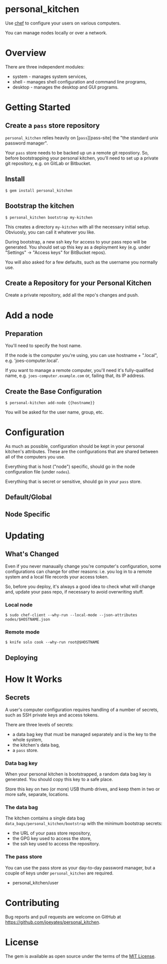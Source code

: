 # personal_kitchen

Use [chef][chef] to configure your users on various computers.

You can manage nodes locally or over a network.

[chef]: https://www.chef.io/

# Overview

There are three independent modules:

* system - manages system services,
* shell - manages shell configuration and command line programs,
* desktop - manages the desktop and GUI programs.

# Getting Started

## Create a `pass` store repository

`personal_kitchen` relies heavily on [`pass`][pass-site] the "the standard
unix password manager".

Your `pass` store needs to be backed up un a remote git repostiory. So, before
bootstrapping your personal kitchen, you'll need to set up a private
git repository, e.g. on GitLab or Bitbucket.

## Install

```shell
$ gem install personal_kitchen
```

## Bootstrap the kitchen

```shell
$ personal_kitchen bootstrap my-kitchen
```

This creates a directory `my-kitchen` with all the necessary initial setup.
Obviuosly, you can call it whatever you like.

During bootstrap, a new ssh key for access to your pass repo will be generated.
You should set up this key as a deployment key (e.g. under "Settings" ->
"Access keys" for BitBucket repos).

You will also asked for a few defaults, such as the username you normally use.

## Create a Repository for your Personal Kitchen

Create a private repository, add all the repo's changes and push.

# Add a node

## Preparation

You'll need to specify the host name.

If the node is the computer you're using, you can use hostname + ".local",
e.g. 'joes-computer.local'.

If you want to manage a remote computer, you'll need it's fully-qualified name,
e.g. `joes-computer.example.com` or, failing that, its IP address.

## Create the Base Configuration

```shell
$ personal-kitchen add-node {{hostname}}
```

You will be asked for the user name, group, etc.

# Configuration

As much as possible, configuration should be kept in your personal kitchen's
attributes. These are the configurations that are shared between all of the
computers you use.

Everything that is host ("node") specific, should go in the node configuration
file (under `nodes`).

Everything that is secret or sensitive, should go in your `pass` store.

## Default/Global


## Node Specific

# Updating

## What's Changed

Even if you never manaually change you're computer's configuration, some
configurations can change for other reasons: i.e. you log in to a remote
system and a local file records your access token.

So, before you deploy, it's always a good idea to check what will change
and, update your pass repo, if necessary to avoid overwriting stuff.

### Local node

```shell
$ sudo chef-client --why-run --local-mode --json-attributes nodes/$HOSTNAME.json
```

### Remote mode

```shell
$ knife solo cook --why-run root@$HOSTNAME
```

## Deploying

# How It Works

## Secrets

A user's computer configuration requires handling of a number of secrets, such
as SSH private keys and access tokens.

There are three levels of secrets:

* a data bag key that must be managed separately and is the key to the whole
system,
* the kitchen's data bag,
* a `pass` store.

### Data bag key

When your personal kitchen is bootstrapped, a random data bag key is generated.
You should copy this key to a safe place.

Store this key on two (or more) USB thumb drives, and keep them in two or
more safe, separate, locations.

### The data bag

The kitchen contains a single data bag `data_bags/personal_kitchen/bootstrap`
with the minimum bootstrap secrets:

* the URL of your pass store repository,
* the GPG key used to access the store,
* the ssh key used to access the repository.

### The pass store

You can use the pass store as your day-to-day password manager, but a couple
of keys under `personal_kitchen` are required.

* personal_kitchen/user

# Contributing

Bug reports and pull requests are welcome on GitHub at
https://github.com/joeyates/personal_kitchen.

# License

The gem is available as open source under the terms of the
[MIT License](https://opensource.org/licenses/MIT).

